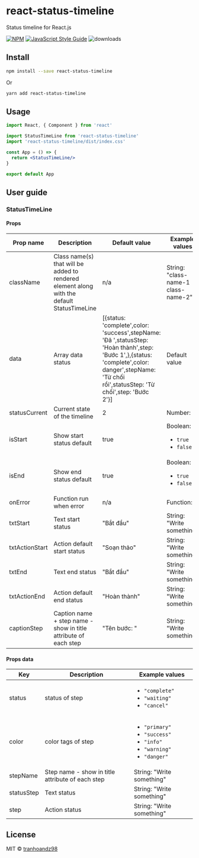 # react-status-timeline

Status timeline for React.js

[![NPM](https://img.shields.io/npm/v/react-status-timeline.svg)](https://www.npmjs.com/package/react-status-timeline) [![JavaScript Style Guide](https://img.shields.io/badge/code_style-standard-brightgreen.svg)](https://standardjs.com)
![downloads](https://img.shields.io/npm/dt/react-status-timeline)

## Install

```bash
npm install --save react-status-timeline
```
Or
```bash
yarn add react-status-timeline
```
## Usage

```jsx
import React, { Component } from 'react'

import StatusTimeLine from 'react-status-timeline'
import 'react-status-timeline/dist/index.css'

const App = () => {
  return <StatusTimeLine/>
}

export default App
```
## User guide

### StatusTimeLine
#### Props

| Prop name | Description                                                                                | Default value | Example values                      |
| --------- | ------------------------------------------------------------------------------------------ | ------------- | ----------------------------------- |
| className | Class name(s) that will be added to rendered element along with the default StatusTimeLine | n/a           | String: "class-name-1 class-name-2" |
data|Array data status|[{status: 'complete',color: 'success',stepName: 'Đã ',statusStep: 'Hoàn thành',step: 'Bước 1',},{status: 'complete',color: danger',stepName: 'Từ chối rồi',statusStep: 'Từ chối',step: 'Bước 2'}]|Default value|
statusCurrent|Current state of the timeline|2|Number: 1|
isStart|Show start status default| true|Boolean: <ul><li>`true`</li><li>`false`</li></ul>|
isEnd|Show end status default| true|Boolean: <ul><li>`true`</li><li>`false`</li></ul>|
onError|Function run when error|n/a|Function: ...
txtStart|Text start status| "Bắt đầu"|String: "Write something"|
txtActionStart|Action default start status|"Soạn thảo"|String: "Write something"|
txtEnd|Text end status| "Bắt đầu"|String: "Write something"|
txtActionEnd|Action default end status|"Hoàn thành"|String: "Write something"|
captionStep|Caption name + step name - show in title attribute of each step|"Tên bước: "|String: "Write something"|

#### Props data
|Key|Description|Example values|
|----|----|----|
status|status of step| <ul><li>`"complete"`</li><li>`"waiting"`</li><li>`"cancel"`</li></ul>|
color| color tags of step|<ul><li>`"primary"`</li><li>`"success"`</li><li>`"info"`</li><li>`"warning"`</li><li>`"danger"`</li></ul>|
stepName|Step name - show in title attribute of each step|String: "Write something"|
statusStep|Text status|String: "Write something"|
step|Action status|String: "Write something"

## License

MIT © [tranhoandz98](https://github.com/tranhoandz98)
